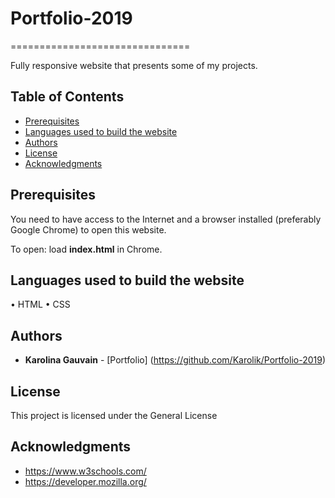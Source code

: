 # Portfolio-2019
===============================

Fully responsive website that presents some of my projects.

## Table of Contents

* [Prerequisites](#prerequisites)
* [Languages used to build the website](#languages-used-to-build-the-website)
* [Authors](#authors)
* [License](#license)
* [Acknowledgments](#acknowledgments)


## Prerequisites

You need to have access to the Internet and a browser installed (preferably Google Chrome) to open this website.

To open: load **index.html** in Chrome.


## Languages used to build the website

•	HTML
•	CSS

## Authors

* **Karolina Gauvain**  - [Portfolio] (https://github.com/Karolik/Portfolio-2019)

## License

This project is licensed under the General License 

## Acknowledgments

* https://www.w3schools.com/
* https://developer.mozilla.org/
